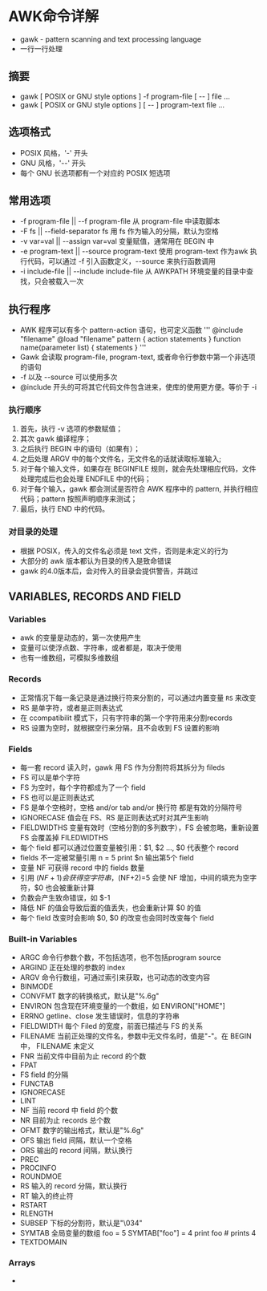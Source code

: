 # AWK命令详解
- gawk - pattern scanning and text processing language
- 一行一行处理
## 摘要
- gawk [ POSIX or GNU style options ] -f program-file [ -- ] file ...
- gawk [ POSIX or GNU style options ] [ -- ] program-text file ...
## 选项格式
- POSIX 风格，'-' 开头
- GNU 风格，'--' 开头
- 每个 GNU 长选项都有一个对应的 POSIX 短选项
## 常用选项
- -f program-file || --f program-file
    从 program-file 中读取脚本
- -F fs || --field-separator fs
    用 fs 作为输入的分隔，默认为空格
- -v var=val || --assign var=val
    变量赋值，通常用在 BEGIN 中
- -e program-text || --source program-text
    使用 program-text 作为awk 执行代码，可以通过 -f 引入函数定义，--source 来执行函数调用
- -i include-file || --include include-file
    从 AWKPATH 环境变量的目录中查找，只会被载入一次
## 执行程序
- AWK 程序可以有多个 pattern-action 语句，也可定义函数
'''
              @include "filename"
              @load "filename"
              pattern   { action statements }
              function name(parameter list) { statements }
'''
- Gawk 会读取 program-file, program-text, 或者命令行参数中第一个非选项的语句
- -f 以及 --source 可以使用多次
- @include 开头的可将其它代码文件包含进来，使库的使用更方便。等价于 -i
### 执行顺序
1. 首先，执行 -v 选项的参数赋值；
2. 其次 gawk 编译程序；
3. 之后执行 BEGIN 中的语句（如果有）；
4. 之后处理 ARGV 中的每个文件名，无文件名的话就读取标准输入;
5. 对于每个输入文件，如果存在 BEGINFILE 规则，就会先处理相应代码，文件处理完成后也会处理 ENDFILE 中的代码；
6. 对于每个输入，gawk 都会测试是否符合 AWK 程序中的 pattern, 并执行相应代码；pattern 按照声明顺序来测试；
7. 最后，执行 END 中的代码。
### 对目录的处理
- 根据 POSIX，传入的文件名必须是 text 文件，否则是未定义的行为
- 大部分的 awk 版本都认为目录的传入是致命错误
- gawk 的4.0版本后，会对传入的目录会提供警告，并跳过
## VARIABLES, RECORDS AND FIELD
### Variables
- awk 的变量是动态的，第一次使用产生
- 变量可以使浮点数、字符串，或者都是，取决于使用
- 也有一维数组，可模拟多维数组
### Records
- 正常情况下每一条记录是通过换行符来分割的，可以通过内置变量 `RS` 来改变
- RS 是单字符，或者是正则表达式
- 在 ccompatibilit 模式下，只有字符串的第一个字符用来分割records
- RS 设置为空时，就根据空行来分隔，且不会收到 FS 设置的影响
### Fields
- 每一套 record 读入时，gawk 用 FS 作为分割符将其拆分为 fileds
- FS 可以是单个字符
- FS 为空时，每个字符都成为了一个 field
- FS 也可以是正则表达式
- FS 是单个空格时，空格 and/or tab and/or 换行符 都是有效的分隔符号
- IGNORECASE 值会在 FS、RS 是正则表达式时对其产生影响
- FIELDWIDTHS 变量有效时（空格分割的多列数字），FS 会被忽略，重新设置 FS 会覆盖掉 FILEDWIDTHS
- 每个 field 都可以通过位置变量被引用：$1, $2 ..., $0 代表整个 record
- fields 不一定被常量引用
        n = 5
        print $n
    输出第5个 field
- 变量 NF 可获得 record 中的 fields 数量
- 引用 $(NF+1) 会获得空字符串，$(NF+2)=5 会使 NF 增加，中间的填充为空字符，$0 也会被重新计算
- 负数会产生致命错误，如 $-1
- 降低 NF 的值会导致后面的值丢失，也会重新计算 $0 的值
- 每个 field 改变时会影响 $0, $0 的改变也会同时改变每个 field
### Built-in Variables
- ARGC      命令行参数个数，不包括选项，也不包括program source
- ARGIND    正在处理的参数的 index
- ARGV      命令行数组，可通过索引来获取，也可动态的改变内容
- BINMODE   
- CONVFMT   数字的转换格式，默认是"%.6g"
- ENVIRON   包含现在环境变量的一个数组，如 ENVIRON["HOME"]
- ERRNO     getline、close 发生错误时，信息的字符串
- FIELDWIDTH 每个 Filed 的宽度，前面已描述与 FS 的关系
- FILENAME  当前正处理的文件名，参数中无文件名时，值是"-"。在 BEGIN 中， FILENAME 未定义
- FNR       当前文件中目前为止 record 的个数
- FPAT      
- FS        field 的分隔
- FUNCTAB   
- IGNORECASE 
- LINT      
- NF        当前 record 中 field 的个数
- NR        目前为止 records 总个数
- OFMT      数字的输出格式，默认是"%.6g"
- OFS       输出 field 间隔，默认一个空格
- ORS       输出的 record 间隔，默认换行
- PREC      
- PROCINFO  
- ROUNDMOE  
- RS        输入的 record 分隔，默认换行
- RT        输入的终止符
- RSTART 
- RLENGTH   
- SUBSEP    下标的分割符，默认是"\034"
- SYMTAB    全局变量的数组
            foo = 5
            SYMTAB["foo"] = 4
            print foo    # prints 4
- TEXTDOMAIN
### Arrays
- 

